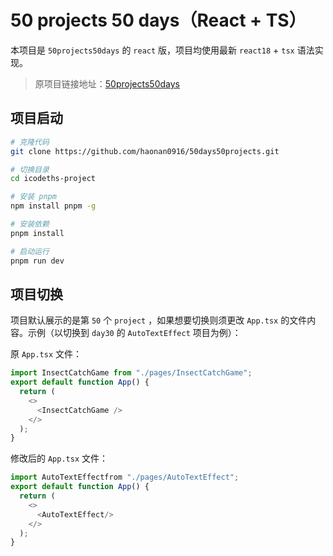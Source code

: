 # 50 projects 50 days（React + TS）

本项目是 `50projects50days` 的 `react` 版，项目均使用最新 `react18` + `tsx` 语法实现。

> 原项目链接地址：[50projects50days](https://50projects50days.com/)

## 项目启动

```bash
# 克隆代码
git clone https://github.com/haonan0916/50days50projects.git

# 切换目录
cd icodeths-project

# 安装 pnpm
npm install pnpm -g

# 安装依赖
pnpm install

# 启动运行
pnpm run dev
```

## 项目切换

项目默认展示的是第 `50` 个 `project` ，如果想要切换则须更改 `App.tsx` 的文件内容。示例（以切换到 `day30` 的 `AutoTextEffect` 项目为例）：

原 `App.tsx` 文件：

```ts
import InsectCatchGame from "./pages/InsectCatchGame";
export default function App() {
  return (
    <>
      <InsectCatchGame />
    </>
  );
}

```

修改后的 `App.tsx` 文件：

```ts
import AutoTextEffectfrom "./pages/AutoTextEffect";
export default function App() {
  return (
    <>
      <AutoTextEffect/>
    </>
  );
}
```
